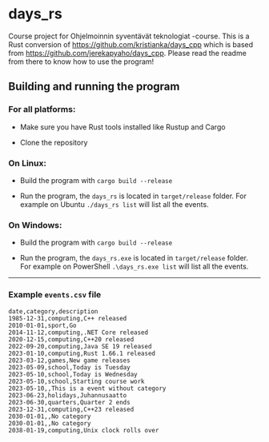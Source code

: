 # days_rs

Course project for Ohjelmoinnin syventävät teknologiat -course. This is a Rust conversion of https://github.com/kristianka/days_cpp which is based from https://github.com/jerekapyaho/days_cpp.
Please read the readme from there to know how to use the program!

## Building and running the program 

### For all platforms:

- Make sure you have Rust tools installed like Rustup and Cargo

- Clone the repository

### On Linux:

- Build the program with ```cargo build --release```

- Run the program, the ```days_rs``` is located in ```target/release``` folder. For example on Ubuntu ```./days_rs list```  will list all the events.

### On Windows:

- Build the program with ```cargo build --release```

- Run the program, the ```days_rs.exe``` is located in ```target/release``` folder. For example on PowerShell ```.\days_rs.exe list```  will list all the events.

---

### Example ```events.csv``` file

```
date,category,description
1985-12-31,computing,C++ released
2010-01-01,sport,Go
2014-11-12,computing,.NET Core released
2020-12-15,computing,C++20 released
2022-09-20,computing,Java SE 19 released
2023-01-10,computing,Rust 1.66.1 released
2023-03-12,games,New game releases
2023-05-09,school,Today is Tuesday
2023-05-10,school,Today is Wednesday
2023-05-10,school,Starting course work
2023-05-10,,This is a event without category
2023-06-23,holidays,Juhannusaatto
2023-06-30,quarters,Quarter 2 ends
2023-12-31,computing,C++23 released
2030-01-01,,No category
2030-01-01,,No category
2038-01-19,computing,Unix clock rolls over
```
